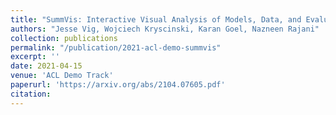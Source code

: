 ```yaml
---
title: "SummVis: Interactive Visual Analysis of Models, Data, and Evaluation for Text Summarization"
authors: "Jesse Vig, Wojciech Kryscinski, Karan Goel, Nazneen Rajani"
collection: publications
permalink: "/publication/2021-acl-demo-summvis"
excerpt: ''
date: 2021-04-15
venue: 'ACL Demo Track'
paperurl: 'https://arxiv.org/abs/2104.07605.pdf'
citation:
---
```

